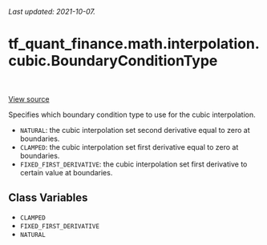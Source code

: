 <!--
This file is generated by a tool. Do not edit directly.
For open-source contributions the docs will be updated automatically.
-->

*Last updated: 2021-10-07.*

<div itemscope itemtype="http://developers.google.com/ReferenceObject">
<meta itemprop="name" content="tf_quant_finance.math.interpolation.cubic.BoundaryConditionType" />
<meta itemprop="path" content="Stable" />
<meta itemprop="property" content="CLAMPED"/>
<meta itemprop="property" content="FIXED_FIRST_DERIVATIVE"/>
<meta itemprop="property" content="NATURAL"/>
</div>

# tf_quant_finance.math.interpolation.cubic.BoundaryConditionType

<!-- Insert buttons and diff -->

<table class="tfo-notebook-buttons tfo-api" align="left">
</table>

<a target="_blank" href="https://github.com/google/tf-quant-finance/blob/master/tf_quant_finance/math/interpolation/cubic/cubic_interpolation.py">View source</a>



Specifies which boundary condition type to use for the cubic interpolation.

<!-- Placeholder for "Used in" -->

* `NATURAL`: the cubic interpolation set second derivative equal to zero
at boundaries.
* `CLAMPED`: the cubic interpolation set first derivative equal to zero
at boundaries.
* `FIXED_FIRST_DERIVATIVE`: the cubic interpolation set first derivative to
certain value at boundaries.

## Class Variables

* `CLAMPED` <a id="CLAMPED"></a>
* `FIXED_FIRST_DERIVATIVE` <a id="FIXED_FIRST_DERIVATIVE"></a>
* `NATURAL` <a id="NATURAL"></a>
